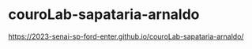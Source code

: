 # couroLab-sapataria-arnaldo

https://2023-senai-sp-ford-enter.github.io/couroLab-sapataria-arnaldo/
